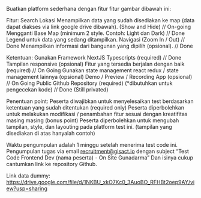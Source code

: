 Buatkan platform sederhana dengan fitur fitur gambar dibawah ini:

Fitur:
Search Lokasi
Menampilkan data yang sudah disediakan ke map (data dapat diakses via link google drive dibawah). (Show and Hide) // On-going
Mengganti Base Map (minimum 2 style. Contoh: Light dan Dark) // Done
Legend untuk data yang sedang ditampilkan.
Navigasi (Zoom In / Out) // Done
Menampilkan informasi dari bangunan yang dipilih (opsional). // Done

Ketentuan:
Gunakan Framework NextJS Typescripts (required) // Done
Tampilan responsive (opsional)
Fitur yang tersedia berjalan dengan baik (required) // On Going
Gunakan state management react redux / state management lainnya (opsional)
Demo / Preview / Recording App (opsional) // On Going
Public Github Repository (required) (\*dibutuhkan untuk pengecekan kode) // Done (Still privated)

Penentuan point:
Peserta diwajibkan untuk menyelesaikan test berdasarkan ketentuan yang sudah ditentukan (required only)
Peserta diperbolehkan untuk melakukan modifikasi / penambahan fitur sesuai dengan kreatifitas masing masing (bonus point)
Peserta diperbolehkan untuk mengubah tampilan, style, dan layouting pada platform test ini. (tampilan yang disediakan di atas hanyalah contoh)

Waktu pengumpulan adalah 1 minggu setelah menerima test code ini.
Pengumpulan tugas via email recruitment@gisact.io dengan subject
“Test Code Frontend Dev (nama peserta) - On Site Gunadarma”
Dan isinya cukup cantumkan link ke repository Github.

Link data dummy:
https://drive.google.com/file/d/1NKBU_xkO7Kc0_3AuoBO_RFHBt2oep9AY/view?usp=sharing

